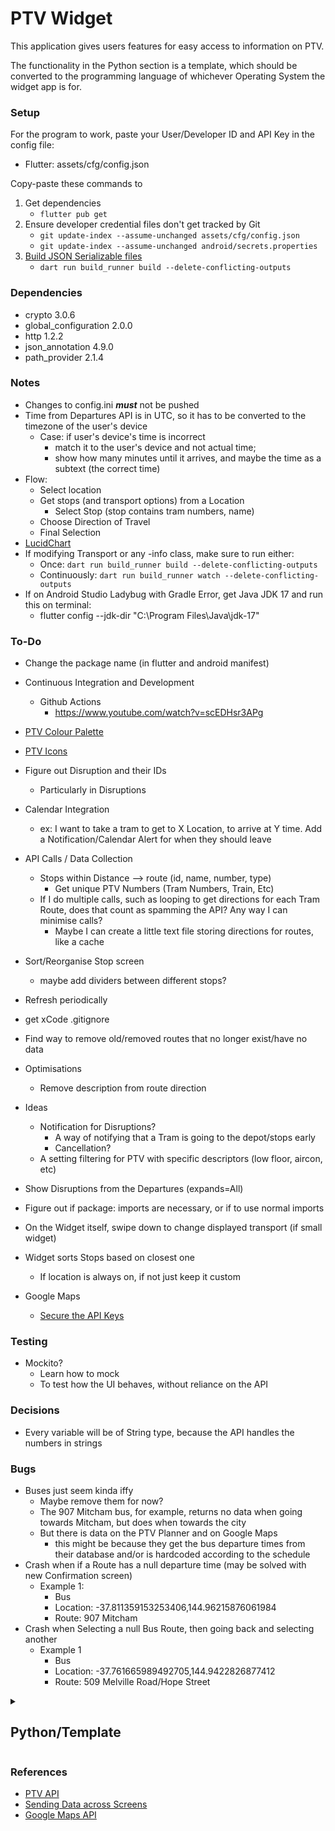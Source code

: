 # PTV Widget
This application gives users features for easy access to information on PTV. 

The functionality in the Python section is a template, which should be converted to the programming language of whichever Operating System the widget app is for.

### Setup
For the program to work, paste your User/Developer ID and API Key in the config file:
  - Flutter: assets/cfg/config.json

Copy-paste these commands to 
  1. Get dependencies 
     - ```flutter pub get```
  2. Ensure developer credential files don't get tracked by Git 
     - ```git update-index --assume-unchanged assets/cfg/config.json```
     - ```git update-index --assume-unchanged android/secrets.properties```
  3. [Build JSON Serializable files](https://docs.flutter.dev/data-and-backend/serialization/json#running-the-code-generation-utility)
     - ```dart run build_runner build --delete-conflicting-outputs```


### Dependencies
  - crypto 3.0.6
  - global_configuration 2.0.0 
  - http 1.2.2 
  - json_annotation 4.9.0 
  - path_provider 2.1.4

### Notes
- Changes to config.ini __*must*__ not be pushed
- Time from Departures API is in UTC, so it has to be converted to the timezone of the user's device
  - Case: if user's device's time is incorrect
    - match it to the user's device and not actual time;
    - show how many minutes until it arrives, and maybe the time as a subtext (the correct time)
- Flow:
  - Select location
  - Get stops (and transport options) from a Location
    - Select Stop (stop contains tram numbers, name)
  - Choose Direction of Travel
  - Final Selection
- [LucidChart](https://lucid.app/lucidchart/82b010cd-4cd5-42c0-8c19-f3066488b55a/edit?viewport_loc=-1937%2C-126%2C4157%2C2105%2C0_0&invitationId=inv_6c5333c9-7546-45d1-8473-e3fdb2c4135c)
- If modifying Transport or any -info class, make sure to run either:
  - Once: ```dart run build_runner build --delete-conflicting-outputs```
  - Continuously: ```dart run build_runner watch --delete-conflicting-outputs```
- If on Android Studio Ladybug with Gradle Error, get Java JDK 17 and run this on terminal:
  - flutter config --jdk-dir "C:\Program Files\Java\jdk-17"

### To-Do
- Change the package name (in flutter and android manifest)
- Continuous Integration and Development
  - Github Actions
    - https://www.youtube.com/watch?v=scEDHsr3APg
- [PTV Colour Palette](https://www.righttoknow.org.au/request/5149/response/13973/attach/4/PTVH2977%20MSG%202018%202.4%20Colour%20v10%20PA%20v2.pdf)
- [PTV Icons](https://melbournesptgallery.weebly.com/melbourne-tram-sides.html)
- Figure out Disruption and their IDs
  - Particularly in Disruptions
- Calendar Integration
  - ex: I want to take a tram to get to X Location, to arrive at Y time. Add a Notification/Calendar Alert for when they should leave
- API Calls / Data Collection
  - Stops within Distance --> route (id, name, number, type)
    - Get unique PTV Numbers (Tram Numbers, Train, Etc)
  - If I do multiple calls, such as looping to get directions for each Tram Route, does that count as spamming the API? Any way I can minimise calls?
    - Maybe I can create a little text file storing directions for routes, like a cache
- Sort/Reorganise Stop screen
  - maybe add dividers between different stops?
- Refresh periodically
- get xCode .gitignore
- Find way to remove old/removed routes that no longer exist/have no data
- Optimisations
  - Remove description from route direction

- Ideas
  - Notification for Disruptions?
    - A way of notifying that a Tram is going to the depot/stops early
    - Cancellation?
  - A setting filtering for PTV with specific descriptors (low floor, aircon, etc)
- Show Disruptions from the Departures (expands=All) 
- Figure out if package: imports are necessary, or if to use normal imports
- On the Widget itself, swipe down to change displayed transport (if small widget)
- Widget sorts Stops based on closest one
  - If location is always on, if not just keep it custom
- Google Maps
  - [Secure the API Keys](https://github.com/google/secrets-gradle-plugin)

### Testing
- Mockito?
  - Learn how to mock
  - To test how the UI behaves, without reliance on the API

### Decisions
- Every variable will be of String type, because the API handles the numbers in strings

### Bugs
- Buses just seem kinda iffy
  - Maybe remove them for now?
  - The 907 Mitcham bus, for example, returns no data when going towards Mitcham, but does when towards the city
  - But there is data on the PTV Planner and on Google Maps
    - this might be because they get the bus departure times from their database and/or is hardcoded according to the schedule
- Crash when if a Route has a null departure time (may be solved with new Confirmation screen)
  - Example 1:
    - Bus 
    - Location: -37.811359153253406,144.96215876061984
    - Route: 907 Mitcham
- Crash when Selecting a null Bus Route, then going back and selecting another
  - Example 1
    - Bus
    - Location: -37.761665989492705,144.9422826877412
    - Route: 509 Melville Road/Hope Street

<details>
  <summary><h2><b>Python/Template</b></h2></summary>

  ### Setup:
  1. Paste developer credentials in: config.ini
  2. Copy-paste this command
    ```
    git update-index --assume-unchanged template/config.ini
    ```
  3. Dependencies
       - python 3.10
       - requests 2.31.0
       - pytest 8.1.1
       - tzdata

</details>

### References
- [PTV API](https://timetableapi.ptv.vic.gov.au/swagger/ui/index)
- [Sending Data across Screens](https://docs.flutter.dev/cookbook/navigation/passing-data]=)
- [Google Maps API](https://developers.google.com/maps/flutter-package/config#groovy_2)


